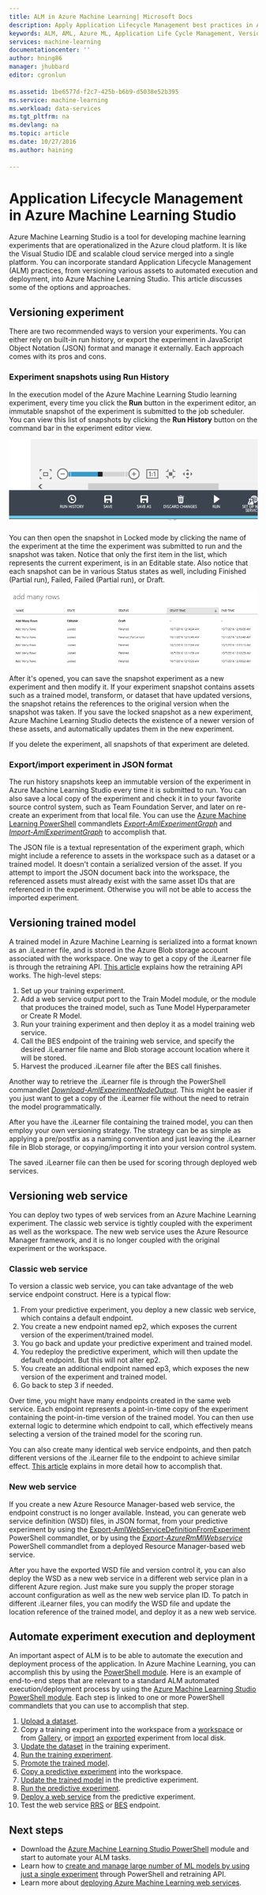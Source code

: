 ```yaml
---
title: ALM in Azure Machine Learning| Microsoft Docs
description: Apply Application Lifecycle Management best practices in Azure Machine Learning Studio
keywords: ALM, AML, Azure ML, Application Life Cycle Management, Version Control
services: machine-learning
documentationcenter: ''
author: hning86
manager: jhubbard
editor: cgronlun

ms.assetid: 1be6577d-f2c7-425b-b6b9-d5038e52b395
ms.service: machine-learning
ms.workload: data-services
ms.tgt_pltfrm: na
ms.devlang: na
ms.topic: article
ms.date: 10/27/2016
ms.author: haining

---
```

# Application Lifecycle Management in Azure Machine Learning Studio
Azure Machine Learning Studio is a tool for developing machine learning experiments that are operationalized in the Azure cloud platform. It is like the Visual Studio IDE and scalable cloud service merged into a single platform. You can incorporate standard Application Lifecycle Management (ALM) practices, from versioning various assets to automated execution and deployment, into Azure Machine Learning Studio. This article discusses some of the options and approaches.

## Versioning experiment
There are two recommended ways to version your experiments. You can either rely on built-in run history, or export the experiment in JavaScript Object Notation (JSON) format and manage it externally. Each approach comes with its pros and cons.

### Experiment snapshots using Run History
In the execution model of the Azure Machine Learning Studio learning experiment, every time you click the **Run** button in the experiment editor, an immutable snapshot of the experiment is submitted to the job scheduler. You can view this list of snapshots by clicking the **Run History** button on the command bar in the experiment editor view.

![Run History button](../media/machine-learning-version-control/runhistory.png)

You can then open the snapshot in Locked mode by clicking the name of the experiment at the time the experiment was submitted to run and the snapshot was taken. Notice that only the first item in the list, which represents the current experiment, is in an Editable state. Also notice that each snapshot can be in various Status states as well, including Finished (Partial run), Failed, Failed (Partial run), or Draft.

![Run History list](../media/machine-learning-version-control/runhistorylist.png)

After it's opened, you can save the snapshot experiment as a new experiment and then modify it. If your experiment snapshot contains assets such as a trained model, transform, or dataset that have updated versions, the snapshot retains the references to the original version when the snapshot was taken. If you save the locked snapshot as a new experiment, Azure Machine Learning Studio detects the existence of a newer version of these assets, and automatically updates them in the new experiment.

If you delete the experiment, all snapshots of that experiment are deleted.

### Export/import experiment in JSON format
The run history snapshots keep an immutable version of the experiment in Azure Machine Learning Studio every time it is submitted to run. You can also save a local copy of the experiment and check it in to your favorite source control system, such as Team Foundation Server, and later on re-create an experiment from that local file. You can use the [Azure Machine Learning PowerShell](http://aka.ms/amlps) commandlets [*Export-AmlExperimentGraph*](https://github.com/hning86/azuremlps#export-amlexperimentgraph) and [*Import-AmlExperimentGraph*](https://github.com/hning86/azuremlps#import-amlexperimentgraph) to accomplish that.

The JSON file is a textual representation of the experiment graph, which might include a reference to assets in the workspace such as a dataset or a trained model. It doesn't contain a serialized version of the asset. If you attempt to import the JSON document back into the workspace, the referenced assets must already exist with the same asset IDs that are referenced in the experiment. Otherwise you will not be able to access the imported experiment.

## Versioning trained model
A trained model in Azure Machine Learning is serialized into a format known as an .iLearner file, and is stored in the Azure Blob storage account associated with the workspace. One way to get a copy of the .iLearner file is through the retraining API. [This article](machine-learning-retrain-models-programmatically.md) explains how the retraining API works. The high-level steps:

1. Set up your training experiment.
2. Add a web service output port to the Train Model module, or the module that produces the trained model, such as Tune Model Hyperparameter or Create R Model.
3. Run your training experiment and then deploy it as a model training web service.
4. Call the BES endpoint of the training web service, and specify the desired .iLearner file name and Blob storage account location where it will be stored.
5. Harvest the produced .iLearner file after the BES call finishes.

Another way to retrieve the .iLearner file is through the PowerShell commandlet [*Download-AmlExperimentNodeOutput*](https://github.com/hning86/azuremlps#download-amlexperimentnodeoutput). This might be easier if you just want to get a copy of the .iLearner file without the need to retrain the model programmatically.

After you have the .iLearner file containing the trained model, you can then employ your own versioning strategy. The strategy can be as simple as applying a pre/postfix as a naming convention and just leaving the .iLearner file in Blob storage, or copying/importing it into your version control system.

The saved .iLearner file can then be used for scoring through deployed web services.

## Versioning web service
You can deploy two types of web services from an Azure Machine Learning experiment. The classic web service is tightly coupled with the experiment as well as the workspace. The new web service uses the Azure Resource Manager framework, and it is no longer coupled with the original experiment or the workspace.

### Classic web service
To version a classic web service, you can take advantage of the web service endpoint construct. Here is a typical flow:

1. From your predictive experiment, you deploy a new classic web service, which contains a default endpoint.
2. You create a new endpoint named ep2, which exposes the current version of the experiment/trained model.
3. You go back and update your predictive experiment and trained model.
4. You redeploy the predictive experiment, which will then update the default endpoint. But this will not alter ep2.
5. You create an additional endpoint named ep3, which exposes the new version of the experiment and trained model.
6. Go back to step 3 if needed.

Over time, you might have many endpoints created in the same web service. Each endpoint represents a point-in-time copy of the experiment containing the point-in-time version of the trained model. You can then use external logic to determine which endpoint to call, which effectively means selecting a version of the trained model for the scoring run.

You can also create many identical web service endpoints, and then patch different versions of the .iLearner file to the endpoint to achieve similar effect. [This article](machine-learning-create-models-and-endpoints-with-powershell.md) explains in more detail how to accomplish that.

### New web service
If you create a new Azure Resource Manager-based web service, the endpoint construct is no longer available. Instead, you can generate web service definition (WSD) files, in JSON format, from your predictive experiment by using the [Export-AmlWebServiceDefinitionFromExperiment](https://github.com/hning86/azuremlps#export-amlwebservicedefinitionfromexperiment) PowerShell commandlet, or by using the [*Export-AzureRmMlWebservice*](https://msdn.microsoft.com/library/azure/mt767935.aspx) PowerShell commandlet from a deployed Resource Manager-based web service.

After you have the exported WSD file and version control it, you can also deploy the WSD as a new web service in a different web service plan in a different Azure region. Just make sure you supply the proper storage account configuration as well as the new web service plan ID. To patch in different .iLearner files, you can modify the WSD file and update the location reference of the trained model, and deploy it as a new web service.

## Automate experiment execution and deployment
An important aspect of ALM is to be able to automate the execution and deployment process of the application. In Azure Machine Learning, you can accomplish this by using the [PowerShell module](http://aka.ms/amlps). Here is an example of end-to-end steps that are relevant to a standard ALM automated execution/deployment process by using the [Azure Machine Learning Studio PowerShell module](http://aka.ms/amlps). Each step is linked to one or more PowerShell commandlets that you can use to accomplish that step.

1. [Upload a dataset](https://github.com/hning86/azuremlps#upload-amldataset).
2. Copy a training experiment into the workspace from a [workspace](https://github.com/hning86/azuremlps#copy-amlexperiment) or from [Gallery](https://github.com/hning86/azuremlps#copy-amlexperimentfromgallery), or [import](https://github.com/hning86/azuremlps#import-amlexperimentgraph) an [exported](https://github.com/hning86/azuremlps#export-amlexperimentgraph) experiment from local disk.
3. [Update the dataset](https://github.com/hning86/azuremlps#update-amlexperimentuserasset) in the training experiment.
4. [Run the training experiment](https://github.com/hning86/azuremlps#start-amlexperiment).
5. [Promote the trained model](https://github.com/hning86/azuremlps#promote-amltrainedmodel).
6. [Copy a predictive experiment](https://github.com/hning86/azuremlps#copy-amlexperiment) into the workspace.
7. [Update the trained model](https://github.com/hning86/azuremlps#update-amlexperimentuserasset) in the predictive experiment.
8. [Run the predictive experiment](https://github.com/hning86/azuremlps#start-amlexperiment).
9. [Deploy a web service](https://github.com/hning86/azuremlps#new-amlwebservice) from the predictive experiment.
10. Test the web service [RRS](https://github.com/hning86/azuremlps#invoke-amlwebservicerrsendpoint) or [BES](https://github.com/hning86/azuremlps#invoke-amlwebservicebesendpoint) endpoint.

## Next steps
* Download the [Azure Machine Learning Studio PowerShell](http://aka.ms/amlps) module and start to automate your ALM tasks.
* Learn how to [create and manage large number of ML models by using just a single experiment](machine-learning-create-models-and-endpoints-with-powershell.md) through PowerShell and retraining API.
* Learn more about [deploying Azure Machine Learning web services](machine-learning-publish-a-machine-learning-web-service.md).
